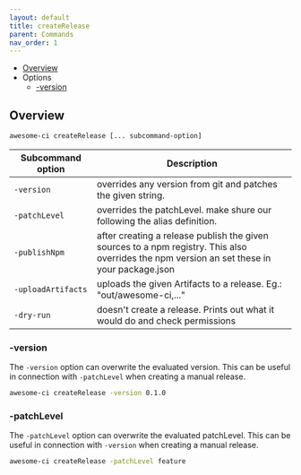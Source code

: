 ```yaml
---
layout: default
title: createRelease
parent: Commands
nav_order: 1
---
```



- [Overview](#overview)
- Options
  - [-version](#-version)

## Overview

```bash
awesome-ci createRelease [... subcommand-option]
```

| Subcommand option   | Description                                                                 |
| ------------------- | --------------------------------------------------------------------------- |
| `-version`          | overrides any version from git and patches the given string.                |
| `-patchLevel`       | overrides the patchLevel. make shure our following the alias definition.    |
| `-publishNpm`       | after creating a release publish the given sources to a npm registry. This also overrides the npm version an set these in your package.json |
| `-uploadArtifacts`  | uploads the given Artifacts to a release. Eg.: "out/awesome-ci,..."         |
| `-dry-run`          | doesn't create a release. Prints out what it would do and check permissions |


### -version

The `-version` option can overwrite the evaluated version.
This can be useful in connection with `-patchLevel` when creating a manual release.

```bash
awesome-ci createRelease -version 0.1.0
```

### -patchLevel

The `-patchLevel` option can overwrite the evaluated patchLevel.
This can be useful in connection with `-version` when creating a manual release.

```bash
awesome-ci createRelease -patchLevel feature
```
